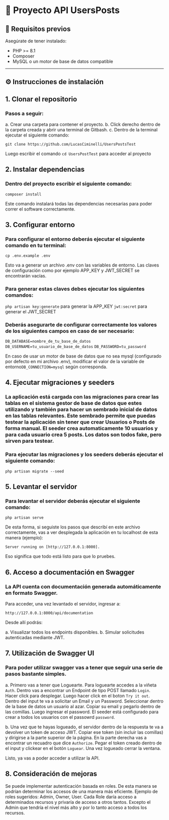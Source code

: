 # 📘 Proyecto API UsersPosts

## 🚀 Requisitos previos

Asegúrate de tener instalado:

- PHP >= 8.1
- Composer
- MySQL o un motor de base de datos compatible

---

## ⚙️ Instrucciones de instalación


## 1. **Clonar el repositorio**


### Pasos a seguir: 

a. Crear una carpeta para contener el proyecto.
b. Click derecho dentro de la carpeta creada y abrir una terminal de Gitbash.
c. Dentro de la terminal ejecutar el siguiente comando:

`git clone https://github.com/LucasCiminelli/UsersPostsTest`


Luego escribir el comando `cd UsersPostTest` para acceder al proyecto


## 2. **Instalar dependencias**

### Dentro del proyecto escribir el siguiente comando:

`composer install`

Este comando instalará todas las dependencias necesarias para poder correr el software correctamente.


## 3. **Configurar entorno**


### Para configurar el entorno deberás ejecutar el siguiente comando en tu terminal:

`cp .env.example .env`

Esto va a generar un archivo .env con las variables de entorno. Las claves de configuración como por ejemplo APP_KEY y JWT_SECRET se encontrarán vacías.

### Para generar estas claves debes ejecutar los siguientes comandos:

`php artisan key:generate` para generar la APP_KEY
`jwt:secret` para generar el JWT_SECRET

### Deberás asegurarte de configurar correctamente los valores de los siguientes campos en caso de ser necesario:

`DB_DATABASE=nombre_de_tu_base_de_datos`
`DB_USERNAME=tu_usuario_de_base_de_datos`
`DB_PASSWORD=tu_password`

En caso de usar un motor de base de datos que no sea mysql (configurado por defecto en mi archivo .env), modificar el valor de la variable de entorno`DB_CONNECTION=mysql` según corresponda.


## 4. **Ejecutar migraciones y seeders**

### La aplicación está cargada con las migraciones para crear las tablas en el sistema gestor de base de datos que estes utilizando y también para hacer un sembrado inicial de datos en las tablas relevantes. Este sembrado permite que puedas testear la aplicación sin tener que crear Usuarios o Posts de forma manual. El seeder crea automaticamente 10 usuarios y para cada usuario crea 5 posts. Los datos son todos fake, pero sirven para testear.

### Para ejecutar las migraciones y los seeders deberás ejecutar el siguiente comando:

`php artisan migrate --seed`


## 5. **Levantar el servidor**

### Para levantar el servidor deberás ejecutar el siguiente comando:

`php artisan serve`

De esta forma, si seguiste los pasos que describí en este archivo correctamente, vas a ver desplegada la aplicación en tu localhost de esta manera (ejemplo): 

`Server running on [http://127.0.0.1:8000].`

Eso significa que todo está listo para que lo pruebes.


## 6. **Acceso a documentación en Swagger**

### La API cuenta con documentación generada automáticamente en formato Swagger.

Para acceder, una vez levantado el servidor, ingresar a:

`http://127.0.0.1:8000/api/documentation`

Desde allí podrás:

a. Visualizar todos los endpoints disponibles.
b. Simular solicitudes autenticadas mediante JWT.

## 7. **Utilización de Swagger UI**

### Para poder utilizar swagger vas a tener que seguir una serie de pasos bastante simples.

a. Primero vas a tener que Loguearte. Para loguearte accedes a la viñeta `Auth`. Dentro vas a encontrar un Endpoint de tipo POST llamado `Login`. Hacer click para desplegar. Luego hacer click en el boton `Try it out`. Dentro del input te va a solicitar un Email y un Password. Seleccionar dentro de la base de datos un usuario al azar. Copiar su email y pegarlo dentro de las comillas. Luego ingresar el password. El seeder está configurado para crear a todos los usuarios con el passowrd `password`.

b. Una vez que te hayas logueado, el servidor dentro de la respuesta te va a devolver un token de acceso JWT. Copiar ese token (sin incluir las comillas) y dirigirse a la parte superior de la página. En la parte derecha vas a encontrar un recuadro que dice `Authorize`. Pegar el token creado dentro de el input y clickear en el botón `Loguear`. Una vez logueado cerrar la ventana. 

Listo, ya vas a poder acceder a utilizar la API.


## 8. **Consideración de mejoras**

 Se puede implementar autenticación basada en roles. De esta manera se podrían determinar los accesos de una manera más eficiente. Ejemplo de roles sugeridos: Admin, Owner, User.
 Cada Role daría acceso a determinados recursos y privaría de acceso a otros tantos. Excepto el Admin que tendría el nivel más alto y por lo tanto acceso a todos los recursos.
